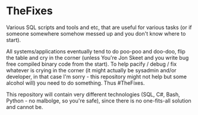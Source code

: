 # TheFixes
Various SQL scripts and tools and etc, that are useful for various tasks (or if someone somewhere somehow messed up and you don't know where to start).

All systems/applications eventually tend to do poo-poo and doo-doo, flip the table and cry in the corner (unless You're Jon Skeet and you write bug free compiled binary code from the start). To help pacify / debug / fix whatever is crying in the corner (it might actually be sysadmin and/or developer, in that case I'm sorry - this repository might not help but some alcohol will) you need to do something. Thus #TheFixes.

This repository will contain very different technologies (SQL, C#, Bash, Python - no malbolge, so you're safe), since there is no one-fits-all solution and cannot be.
